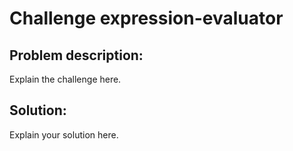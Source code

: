 # Challenge expression-evaluator
## Problem description:
Explain the challenge here.
## Solution:
Explain your solution here.
